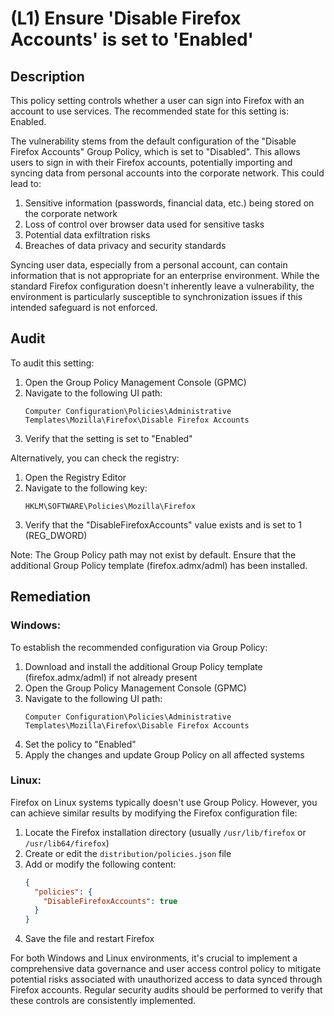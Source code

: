 # (L1) Ensure 'Disable Firefox Accounts' is set to 'Enabled'

## Description

This policy setting controls whether a user can sign into Firefox with an account to use services. The recommended state for this setting is: Enabled.

The vulnerability stems from the default configuration of the "Disable Firefox Accounts" Group Policy, which is set to "Disabled". This allows users to sign in with their Firefox accounts, potentially importing and syncing data from personal accounts into the corporate network. This could lead to:

1. Sensitive information (passwords, financial data, etc.) being stored on the corporate network
2. Loss of control over browser data used for sensitive tasks
3. Potential data exfiltration risks
4. Breaches of data privacy and security standards

Syncing user data, especially from a personal account, can contain information that is not appropriate for an enterprise environment. While the standard Firefox configuration doesn't inherently leave a vulnerability, the environment is particularly susceptible to synchronization issues if this intended safeguard is not enforced.

## Audit

To audit this setting:

1. Open the Group Policy Management Console (GPMC)
2. Navigate to the following UI path:
   ```
   Computer Configuration\Policies\Administrative Templates\Mozilla\Firefox\Disable Firefox Accounts
   ```
3. Verify that the setting is set to "Enabled"

Alternatively, you can check the registry:

1. Open the Registry Editor
2. Navigate to the following key:
   ```
   HKLM\SOFTWARE\Policies\Mozilla\Firefox
   ```
3. Verify that the "DisableFirefoxAccounts" value exists and is set to 1 (REG_DWORD)

Note: The Group Policy path may not exist by default. Ensure that the additional Group Policy template (firefox.admx/adml) has been installed.

## Remediation

### Windows:

To establish the recommended configuration via Group Policy:

1. Download and install the additional Group Policy template (firefox.admx/adml) if not already present
2. Open the Group Policy Management Console (GPMC)
3. Navigate to the following UI path:
   ```
   Computer Configuration\Policies\Administrative Templates\Mozilla\Firefox\Disable Firefox Accounts
   ```
4. Set the policy to "Enabled"
5. Apply the changes and update Group Policy on all affected systems

### Linux:

Firefox on Linux systems typically doesn't use Group Policy. However, you can achieve similar results by modifying the Firefox configuration file:

1. Locate the Firefox installation directory (usually `/usr/lib/firefox` or `/usr/lib64/firefox`)
2. Create or edit the `distribution/policies.json` file
3. Add or modify the following content:
   ```json
   {
     "policies": {
       "DisableFirefoxAccounts": true
     }
   }
   ```
4. Save the file and restart Firefox

For both Windows and Linux environments, it's crucial to implement a comprehensive data governance and user access control policy to mitigate potential risks associated with unauthorized access to data synced through Firefox accounts. Regular security audits should be performed to verify that these controls are consistently implemented.